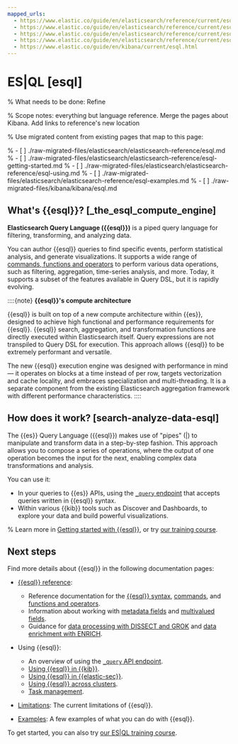 ```yaml
---
mapped_urls:
  - https://www.elastic.co/guide/en/elasticsearch/reference/current/esql.html
  - https://www.elastic.co/guide/en/elasticsearch/reference/current/esql-getting-started.html
  - https://www.elastic.co/guide/en/elasticsearch/reference/current/esql-using.html
  - https://www.elastic.co/guide/en/elasticsearch/reference/current/esql-examples.html
  - https://www.elastic.co/guide/en/kibana/current/esql.html
---
```


# ES|QL [esql]

% What needs to be done: Refine

% Scope notes: everything but language reference. Merge the pages about Kibana. Add links to reference's new location

% Use migrated content from existing pages that map to this page:

% - [ ] ./raw-migrated-files/elasticsearch/elasticsearch-reference/esql.md
% - [ ] ./raw-migrated-files/elasticsearch/elasticsearch-reference/esql-getting-started.md
% - [ ] ./raw-migrated-files/elasticsearch/elasticsearch-reference/esql-using.md
% - [ ] ./raw-migrated-files/elasticsearch/elasticsearch-reference/esql-examples.md
% - [ ] ./raw-migrated-files/kibana/kibana/esql.md

## What's {{esql}}? [_the_esql_compute_engine]

**Elasticsearch Query Language ({{esql}})** is a piped query language for filtering, transforming, and analyzing data. 

You can author {{esql}} queries to find specific events, perform statistical analysis, and generate visualizations. It supports a wide range of [commands, functions and operators](https://www.elastic.co/guide/en/elasticsearch/reference/current/esql-functions-operators.html) to perform various data operations, such as filtering, aggregation, time-series analysis, and more. Today, it supports a subset of the features available in Query DSL, but it is rapidly evolving.

::::{note}
**{{esql}}'s compute architecture**

{{esql}} is built on top of a new compute architecture within {{es}}, designed to achieve high functional and performance requirements for {{esql}}. {{esql}} search, aggregation, and transformation functions are directly executed within Elasticsearch itself. Query expressions are not transpiled to Query DSL for execution. This approach allows {{esql}} to be extremely performant and versatile.

The new {{esql}} execution engine was designed with performance in mind — it operates on blocks at a time instead of per row, targets vectorization and cache locality, and embraces specialization and multi-threading. It is a separate component from the existing Elasticsearch aggregation framework with different performance characteristics.
::::


## How does it work? [search-analyze-data-esql]

The {{es}} Query Language ({{esql}}) makes use of "pipes" (|) to manipulate and transform data in a step-by-step fashion. This approach allows you to compose a series of operations, where the output of one operation becomes the input for the next, enabling complex data transformations and analysis.

You can use it:
- In your queries to {{es}} APIs, using the [`_query` endpoint](/explore-analyze/query-filter/languages/esql-rest.md) that accepts queries written in {{esql}} syntax.
- Within various {{kib}} tools such as Discover and Dashboards, to explore your data and build powerful visualizations.

% Learn more in [Getting started with {{esql}}](/solutions/search/get-started.md), or try [our training course](https://www.elastic.co/training/introduction-to-esql).

## Next steps

Find more details about {{esql}} in the following documentation pages:
- [{{esql}} reference](https://www.elastic.co/guide/en/elasticsearch/reference/current/esql-language.html): 
  - Reference documentation for the [{{esql}} syntax](https://www.elastic.co/guide/en/elasticsearch/reference/current/esql-syntax.html), [commands](https://www.elastic.co/guide/en/elasticsearch/reference/current/esql-commands.html), and [functions and operators](https://www.elastic.co/guide/en/elasticsearch/reference/current/esql-functions-operators.html).
  - Information about working with [metadata fields](https://www.elastic.co/guide/en/elasticsearch/reference/current/esql-metadata-fields.html) and [multivalued fields](https://www.elastic.co/guide/en/elasticsearch/reference/current/esql-multivalued-fields.html). 
  - Guidance for [data processing with DISSECT and GROK](https://www.elastic.co/guide/en/elasticsearch/reference/current/esql-process-data-with-dissect-and-grok.html) and [data enrichment with ENRICH](https://www.elastic.co/guide/en/elasticsearch/reference/current/esql-enrich-data.html).

- Using {{esql}}:
  - An overview of using the [`_query` API endpoint](/explore-analyze/query-filter/languages/esql-rest.md).
  - [Using {{esql}} in {{kib}}](../../../explore-analyze/query-filter/languages/esql-kibana.md).
  - [Using {{esql}} in {{elastic-sec}}](/explore-analyze/query-filter/languages/esql-elastic-security.md).
  - [Using {{esql}} across clusters](/explore-analyze/query-filter/languages/esql-cross-clusters.md).
  - [Task management](/explore-analyze/query-filter/languages/esql-task-management.md).

- [Limitations](https://www.elastic.co/guide/en/elasticsearch/reference/current/esql-limitations.html): The current limitations of {{esql}}.

- [Examples](/explore-analyze/query-filter/languages/esql.md): A few examples of what you can do with {{esql}}.

To get started, you can also try [our ES|QL training course](https://www.elastic.co/training/introduction-to-esql).